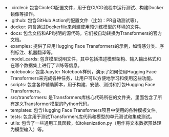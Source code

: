 * .circleci: 包含CircleCI配置文件，用于在CI/CD流程中运行测试、构建Docker镜像等操作。
* .github: 包含GitHub Action的配置文件（比如：PR自动测试等）。
* docker: 包含通过Dockerfile来创建使用预训练模型的环境的文件。
* docs: 包含文档和API说明的源代码。它们被自动转换为Transformers的官方文档。
* examples: 提供了应用Hugging Face Transformers的示例，如情感分类、序列标注、机器翻译等。
* model_cards: 包含模型说明文件，其中包括描述模型架构、输入输出格式和在哪个数据集上进行了训练等信息。
* notebooks: 包含Jupyter Notebook样例，演示了如何使用Hugging Face Transformers来完成各种任务，让用户可以方便地学习和使用这些功能。
* scripts: 包含各种辅助脚本，用于构建、安装、测试和打包Hugging Face Transformers。
* src/transformers: 是Transformers库核心代码所在的文件夹，里面包含了所有定义Transformer模型的Python代码。
* templates: 包含Hugging Face Transformers项目中使用的各种模板文件。
* tests: 包含用于测试Transformers库代码和模型的单元测试和集成测试。
* utils: 包含了一些通用工具函数，如tokenization.py（用作将文本数据预处理为模型输入）等。
